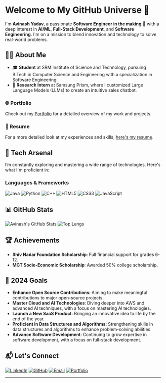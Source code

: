 # Welcome to My GitHub Universe 🌌

I'm **Avinash Yadav**, a passionate **Software Engineer in the making** 🚀 with a deep interest in **AI/ML**, **Full-Stack Development**, and **Software Engineering**. I'm on a mission to blend innovation and technology to solve real-world problems.

## 🧑‍💻 About Me

- 🎓 **Student** at SRM Institute of Science and Technology, pursuing B.Tech in Computer Science and Engineering with a specialization in Software Engineering.
- 🏅 **Research Intern** at Samsung Prism, where I customized Large Language Models (LLMs) to create an intuitive sales chatbot.

### 🌐 Portfolio
Check out my [Portfolio](https://avinashyadavofficial.github.io/portfolio/) for a detailed overview of my work and projects.

### 💼 Resume
For a more detailed look at my experiences and skills, [here's my resume](https://drive.google.com/file/d/1BY-e3Q9zob1a2hA2l4gbvhi84ZVraUyN/view?usp=sharing).

## 🚀 Tech Arsenal

I’m constantly exploring and mastering a wide range of technologies. Here's what I'm proficient in:

### Languages & Frameworks
![Java](https://img.shields.io/badge/Java-ED8B00?style=for-the-badge&logo=java&logoColor=white)
![Python](https://img.shields.io/badge/Python-3776AB?style=for-the-badge&logo=python&logoColor=white)
![C++](https://img.shields.io/badge/C++-00599C?style=for-the-badge&logo=c%2B%2B&logoColor=white)
![HTML5](https://img.shields.io/badge/HTML5-E34F26?style=for-the-badge&logo=html5&logoColor=white)
![CSS3](https://img.shields.io/badge/CSS3-1572B6?style=for-the-badge&logo=css3&logoColor=white)
![JavaScript](https://img.shields.io/badge/JavaScript-323330?style=for-the-badge&logo=javascript&logoColor=F7DF1E)




## 📊 GitHub Stats

![Avinash's GitHub Stats](https://github-readme-stats.vercel.app/api?username=avinashyadavofficial&show_icons=true&theme=radical)
![Top Langs](https://github-readme-stats.vercel.app/api/top-langs/?username=avinashyadavofficial&layout=compact&theme=radical)

## 🏆 Achievements

- **Shiv Nadar Foundation Scholarship**: Full financial support for grades 6-12.
- **MGT Socio-Economic Scholarship**: Awarded 50% college scholarship.

## 🎯 2024 Goals

- **Enhance Open Source Contributions**: Aiming to make meaningful contributions to major open-source projects.
- **Master Cloud and AI Technologies**: Diving deeper into AWS and advanced AI techniques, with a focus on mastering AI technologies.
- **Launch a New SaaS Product**: Bringing an innovative idea to life by the end of the year.
- **Proficient in Data Structures and Algorithms**: Strengthening skills in data structures and algorithms to enhance problem-solving abilities.
- **Advance Software Development**: Continuing to grow expertise in software development, with a focus on full-stack development.

## 📬 Let's Connect

[![LinkedIn](https://img.shields.io/badge/LinkedIn-0077B5?style=for-the-badge&logo=linkedin&logoColor=white)](https://www.linkedin.com/in/avinashyadav03/)
[![GitHub](https://img.shields.io/badge/GitHub-181717?style=for-the-badge&logo=github)](https://github.com/avinashyadavofficial)
[![Email](https://img.shields.io/badge/Email-D14836?style=for-the-badge&logo=gmail&logoColor=white)](mailto:ar5840@srmist.edu.in)
[![Portfolio](https://img.shields.io/badge/Portfolio-FF6F61?style=for-the-badge&logo=portfolio&logoColor=white)](https://avinashyadavofficial.github.io/portfolio/)

---

